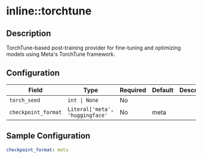 # inline::torchtune

## Description

TorchTune-based post-training provider for fine-tuning and optimizing models using Meta's TorchTune framework.

## Configuration

| Field | Type | Required | Default | Description |
|-------|------|----------|---------|-------------|
| `torch_seed` | `int \| None` | No |  |  |
| `checkpoint_format` | `Literal['meta', 'huggingface'` | No | meta |  |

## Sample Configuration

```yaml
checkpoint_format: meta

```
